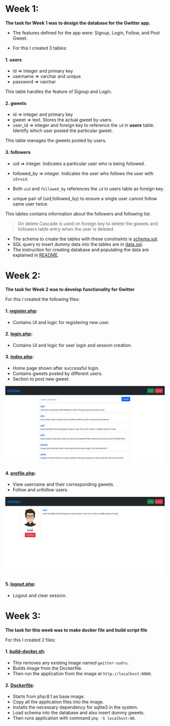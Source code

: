 
# Week 1:

**The task for Week 1 was to design the database for the Gwitter app.**

- The features defined for the app were: Signup, Login, Follow, and Post Gweet.

- For this I created 3 tables:
#### 1. users

- id 		=> integer and primary key
- username  => varchar and unique
- password  => varchar

This table handles the feature of Signup and Login.

#### 2. gweets

- id 	  => integer and primary key
- gweet   => text. Stores the actual gweet by users.
- user_id => integer and foreign key to reference the `id` in **users** table. Identify which user posted the particular gweet.

This table manages the gweets posted by users.

#### 3. followers

- uid => integer. Indicates a particular user who is being followed.
- followed_by => integer. Indicates the user who follows the user with `id`=`uid`.

- Both `uid` and `followed_by` references the `id` in users table as foreign key.
- unique pair of (uid,followed_by) to ensure a single user cannot follow same user twice.


This tables contains information about the followers and following list.


> On delete Cascade is used on foreign key to delete the gweets and followers table entry when the user is deleted.

- The schema to create the tables with these constraints is [schema.sql](../database/schema.sql).
- SQL query to insert dummy data into the tables are in [data.sql](../database/data.sql).
- The instruction for creating database and populating the data are explained in [README](../database/).

# Week 2:

**The task for Week 2 was to develop functionality for Gwitter**

For this I created the following files:
#### 1. [register.php](../register.php):

- Contains UI and logic for registering new user.

#### 2. [login.php](../login.php):

- Contains UI and logic for user login and session creation.

#### 3. [index.php](../index.php):

- Home page shown after successful login.
- Contains gweets posted by different users.
- Section to post new gweet.

![homepage](./assets/gwitter-home.png)
#### 4. [profile.php](../profile.php):

- View username and their corresponding gweets.
- Follow and unfollow users.

![profile](./assets/profile.png)
#### 5. [logout.php](../logout.php):

- Logout and clear session.


# Week 3:

**The task for this week was to make docker file and build script file**

For this I created 2 files:

#### 1. [build-docker.sh](../build-docker.sh):

- This removes any existing image named `gwitter-sudru`.
- Builds image from the Dockerfile.
- Then run the application from the image at `http://localhost:8080`.

#### 2. [Dockerfile](../Dockerfile):
- Starts from php:8.1 as base image.
- Copy all the application files into the image.
- Installs the necessary dependency for sqlite3 in the system.
- Load schema into the database and also insert dummy gweets.
- Then runs application with command `php -S localhost:80`.
